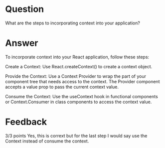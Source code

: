 # Question

What are the steps to incorporating context into your application?

# Answer

To incorporate context into your React application, follow these steps:

Create a Context:
Use React.createContext() to create a context object.

Provide the Context:
Use a Context Provider to wrap the part of your component tree that needs access to the context. The Provider component accepts a value prop to pass the current context value.

Consume the Context:
Use the useContext hook in functional components or Context.Consumer in class components to access the context value.

# Feedback

3/3 points
Yes, this is corrext but for the last step I would say use the Context instead of consume the context.
